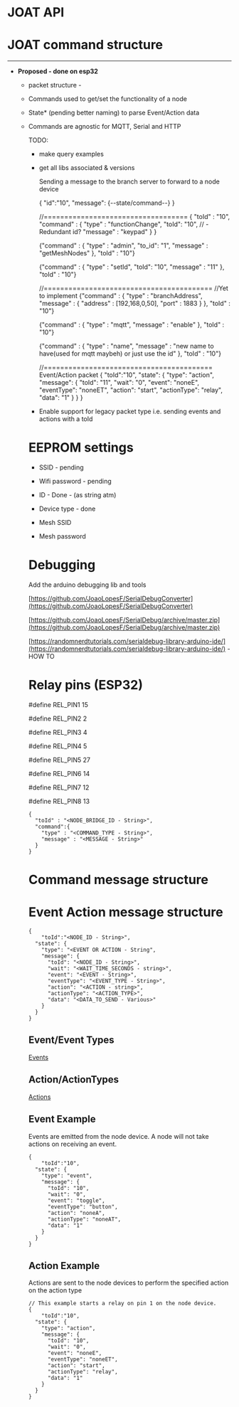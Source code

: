 # JOAT API

# JOAT command structure

---

- **Proposed - done on esp32**
  - packet structure -
  - Commands used to get/set the functionality of a node
  - State\* (pending better naming) to parse Event/Action data
  - Commands are agnostic for MQTT, Serial and HTTP


    TODO:

    - make query examples
    - get all libs associated & versions

        Sending a message to the branch server to forward to a node device

        {
        	"id":"10",
        	"message": {--state/command--}
        }


        //===================================
        {
        	"toId" : "10",
        	"command" : {
        		"type" : "functionChange",
        		"toId": "10", // - Redundant id?
        		"message" : "keypad"
        	}
        }

        {"command" : {
        	"type" : "admin",
        	"to_id": "1",
        	"message" : "getMeshNodes"
        },
        	"toId" : "10"}

        {"command" : {
        	"type" : "setId",
        	"toId": "10",
        	"message" : "11"
        },
        	"toId" : "10"}


        //=========================================
        //Yet to implement
        {"command" : {
        	"type" : "branchAddress",
        	"message" : {
        		"address" : [192,168,0,50],
        		"port" : 1883
        	}
        },
        	"toId" : "10"}


        {"command" : {
        	"type" : "mqtt",
        	"message" : "enable"
        },
        	"toId" : "10"}

        {"command" : {
        	"type" : "name",
        	"message" : "new name to have(used for mqtt maybeh) or just use the id"
        },
        	"toId" : "10"}

        //=========================================
        Event/Action packet
        {
        	"toId":"10",
          "state": {
            "type": "action",
            "message": {
              "toId": "11",
              "wait": "0",
              "event": "noneE",
              "eventType": "noneET",
              "action": "start",
              "actionType": "relay",
              "data": "1"
            }
          }
        }

    - Enable support for legacy packet type i.e. sending events and actions with a toId

    # EEPROM settings

    - SSID - pending
    - Wifi password - pending
    - ID - Done - (as string atm)
    - Device type - done

    - Mesh SSID
    - Mesh password

    # Debugging

    Add the arduino debugging lib and tools

    [https://github.com/JoaoLopesF/SerialDebugConverter](https://github.com/JoaoLopesF/SerialDebugConverter)

    [https://github.com/JoaoLopesF/SerialDebug/archive/master.zip](https://github.com/JoaoLopesF/SerialDebug/archive/master.zip)

    [https://randomnerdtutorials.com/serialdebug-library-arduino-ide/](https://randomnerdtutorials.com/serialdebug-library-arduino-ide/) - HOW TO

    # Relay pins (ESP32)

    #define REL_PIN1 15

    #define REL_PIN2 2

    #define REL_PIN3 4

    #define REL_PIN4 5

    #define REL_PIN5 27

    #define REL_PIN6 14

    #define REL_PIN7 12

    #define REL_PIN8 13

        {
          "toId" : "<NODE_BRIDGE_ID - String>",
          "command":{
            "type" : "<COMMAND_TYPE - String>",
            "message" : "<MESSAGE - String>"
          }
        }

    # Command message structure

    # Event Action message structure

        {
        	"toId":"<NODE_ID - String>",
          "state": {
            "type": "<EVENT OR ACTION - String",
            "message": {
              "toId": "<NODE_ID - String>",
              "wait": "<WAIT_TIME_SECONDS - string>",
              "event": "<EVENT - String>",
              "eventType": "<EVENT_TYPE - String>",
              "action": "<ACTION - string>",
              "actionType": "<ACTION_TYPE>",
              "data": "<DATA_TO_SEND - Various>"
            }
          }
        }


    ## Event/Event Types

    [Events](https://www.notion.so/585ed7d423d2476b918542a9558e230b)

    ## Action/ActionTypes

    [Actions](https://www.notion.so/91dbbbb3c0cd47268d9d9248f2cfe885)

    ## Event Example

    Events are emitted from the node device. A node will not take actions on receiving an event.

        {
        	"toId":"10",
          "state": {
            "type": "event",
            "message": {
              "toId": "10",
              "wait": "0",
              "event": "toggle",
              "eventType": "button",
              "action": "noneA",
              "actionType": "noneAT",
              "data": "1"
            }
          }
        }

    ## Action Example

    Actions are sent to the node devices to perform the specified action on the action type

        // This example starts a relay on pin 1 on the node device.
        {
        	"toId":"10",
          "state": {
            "type": "action",
            "message": {
              "toId": "10",
              "wait": "0",
              "event": "noneE",
              "eventType": "noneET",
              "action": "start",
              "actionType": "relay",
              "data": "1"
            }
          }
        }

